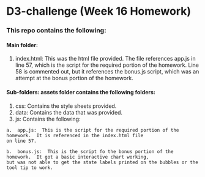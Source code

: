 # D3-challenge (Week 16 Homework)

### This repo contains the following:

#### Main folder:
  1. index.html:  This was the html file provided.  The file references app.js in line 57, which is the script
  for the required portion of the homework.  Line 58 is commented out, but it references the bonus.js script, which
  was an attempt at the bonus portion of the homework.
  
#### Sub-folders:  assets folder contains the following folders:
  1.  css:  Contains the style sheets provided.
  2.  data:  Contains the data that was provided.
  3.  js:  Contains the following:
  
    a.  app.js:  This is the script for the required portion of the homework.  It is referenced in the index.html file 
    on line 57.
    
    b.  bonus.js:  This is the script fo the bonus portion of the homework.  It got a basic interactive chart working,
    but was not able to get the state labels printed on the bubbles or the tool tip to work.
